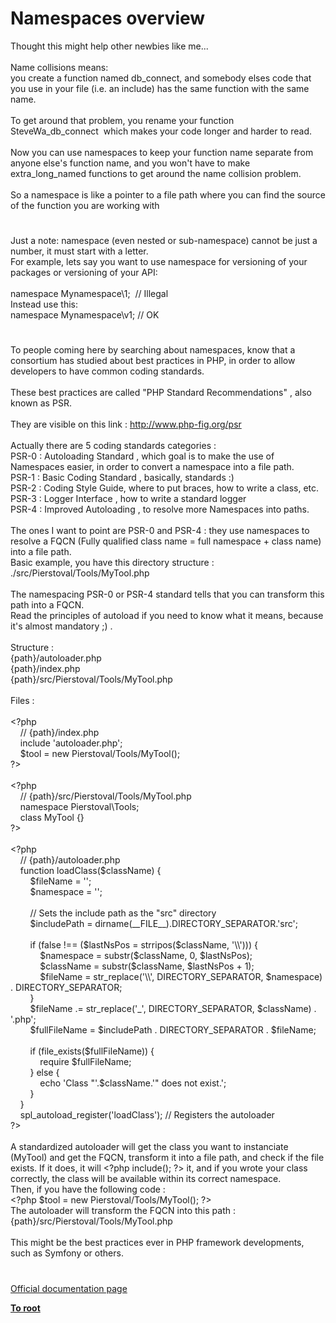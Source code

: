 # Namespaces overview




<div class="phpcode"><span class="html">
Thought this might help other newbies like me...<br><br>Name collisions means: <br>you create a function named db_connect, and somebody elses code that you use in your file (i.e. an include) has the same function with the same name.<br><br>To get around that problem, you rename your function SteveWa_db_connect&#xA0; which makes your code longer and harder to read.<br><br>Now you can use namespaces to keep your function name separate from anyone else&apos;s function name, and you won&apos;t have to make extra_long_named functions to get around the name collision problem.<br><br>So a namespace is like a pointer to a file path where you can find the source of the function you are working with</span>
</div>
  

#


<div class="phpcode"><span class="html">
Just a note: namespace (even nested or sub-namespace) cannot be just a number, it must start with a letter.<br>For example, lets say you want to use namespace for versioning of your packages or versioning of your API:<br><br>namespace Mynamespace\1;&#xA0; // Illegal<br>Instead use this:<br>namespace Mynamespace\v1; // OK</span>
</div>
  

#


<div class="phpcode"><span class="html">
To people coming here by searching about namespaces, know that a consortium has studied about best practices in PHP, in order to allow developers to have common coding standards.<br> <br>These best practices are called &quot;PHP Standard Recommendations&quot; , also known as PSR.<br> <br>They are visible on this link : <a href="http://www.php-fig.org/psr" rel="nofollow" target="_blank">http://www.php-fig.org/psr</a><br> <br>Actually there are 5 coding standards categories : <br>PSR-0 : Autoloading Standard , which goal is to make the use of Namespaces easier, in order to convert a namespace into a file path.<br>PSR-1 : Basic Coding Standard , basically, standards :) <br>PSR-2 : Coding Style Guide, where to put braces, how to write a class, etc.<br>PSR-3 : Logger Interface , how to write a standard logger<br>PSR-4 : Improved Autoloading , to resolve more Namespaces into paths.<br> <br>The ones I want to point are PSR-0 and PSR-4 : they use namespaces to resolve a FQCN (Fully qualified class name = full namespace + class name) into a file path. <br>Basic example, you have this directory structure :<br>./src/Pierstoval/Tools/MyTool.php<br><br>The namespacing PSR-0 or PSR-4 standard tells that you can transform this path into a FQCN.<br>Read the principles of autoload if you need to know what it means, because it&apos;s almost mandatory ;) .<br><br>Structure :<br>{path}/autoloader.php<br>{path}/index.php<br>{path}/src/Pierstoval/Tools/MyTool.php<br><br>Files :<br><br><span class="default">&lt;?php<br>&#xA0; &#xA0; </span><span class="comment">// {path}/index.php<br>&#xA0; &#xA0; </span><span class="keyword">include </span><span class="string">&apos;autoloader.php&apos;</span><span class="keyword">;<br>&#xA0; &#xA0; </span><span class="default">$tool </span><span class="keyword">= new </span><span class="default">Pierstoval</span><span class="keyword">/</span><span class="default">Tools</span><span class="keyword">/</span><span class="default">MyTool</span><span class="keyword">();<br></span><span class="default">?&gt;<br></span><br><span class="default">&lt;?php<br>&#xA0; &#xA0; </span><span class="comment">// {path}/src/Pierstoval/Tools/MyTool.php<br>&#xA0; &#xA0; </span><span class="keyword">namespace </span><span class="default">Pierstoval</span><span class="keyword">\</span><span class="default">Tools</span><span class="keyword">;<br>&#xA0; &#xA0; class </span><span class="default">MyTool </span><span class="keyword">{}<br></span><span class="default">?&gt;<br></span><br><span class="default">&lt;?php<br>&#xA0; &#xA0; </span><span class="comment">// {path}/autoloader.php<br>&#xA0; &#xA0; </span><span class="keyword">function </span><span class="default">loadClass</span><span class="keyword">(</span><span class="default">$className</span><span class="keyword">) {<br>&#xA0; &#xA0; &#xA0; &#xA0; </span><span class="default">$fileName </span><span class="keyword">= </span><span class="string">&apos;&apos;</span><span class="keyword">;<br>&#xA0; &#xA0; &#xA0; &#xA0; </span><span class="default">$namespace </span><span class="keyword">= </span><span class="string">&apos;&apos;</span><span class="keyword">;<br><br>&#xA0; &#xA0; &#xA0; &#xA0; </span><span class="comment">// Sets the include path as the &quot;src&quot; directory<br>&#xA0; &#xA0; &#xA0; &#xA0; </span><span class="default">$includePath </span><span class="keyword">= </span><span class="default">dirname</span><span class="keyword">(</span><span class="default">__FILE__</span><span class="keyword">).</span><span class="default">DIRECTORY_SEPARATOR</span><span class="keyword">.</span><span class="string">&apos;src&apos;</span><span class="keyword">;<br><br>&#xA0; &#xA0; &#xA0; &#xA0; if (</span><span class="default">false </span><span class="keyword">!== (</span><span class="default">$lastNsPos </span><span class="keyword">= </span><span class="default">strripos</span><span class="keyword">(</span><span class="default">$className</span><span class="keyword">, </span><span class="string">&apos;\\&apos;</span><span class="keyword">))) {<br>&#xA0; &#xA0; &#xA0; &#xA0; &#xA0; &#xA0; </span><span class="default">$namespace </span><span class="keyword">= </span><span class="default">substr</span><span class="keyword">(</span><span class="default">$className</span><span class="keyword">, </span><span class="default">0</span><span class="keyword">, </span><span class="default">$lastNsPos</span><span class="keyword">);<br>&#xA0; &#xA0; &#xA0; &#xA0; &#xA0; &#xA0; </span><span class="default">$className </span><span class="keyword">= </span><span class="default">substr</span><span class="keyword">(</span><span class="default">$className</span><span class="keyword">, </span><span class="default">$lastNsPos </span><span class="keyword">+ </span><span class="default">1</span><span class="keyword">);<br>&#xA0; &#xA0; &#xA0; &#xA0; &#xA0; &#xA0; </span><span class="default">$fileName </span><span class="keyword">= </span><span class="default">str_replace</span><span class="keyword">(</span><span class="string">&apos;\\&apos;</span><span class="keyword">, </span><span class="default">DIRECTORY_SEPARATOR</span><span class="keyword">, </span><span class="default">$namespace</span><span class="keyword">) . </span><span class="default">DIRECTORY_SEPARATOR</span><span class="keyword">;<br>&#xA0; &#xA0; &#xA0; &#xA0; }<br>&#xA0; &#xA0; &#xA0; &#xA0; </span><span class="default">$fileName </span><span class="keyword">.= </span><span class="default">str_replace</span><span class="keyword">(</span><span class="string">&apos;_&apos;</span><span class="keyword">, </span><span class="default">DIRECTORY_SEPARATOR</span><span class="keyword">, </span><span class="default">$className</span><span class="keyword">) . </span><span class="string">&apos;.php&apos;</span><span class="keyword">;<br>&#xA0; &#xA0; &#xA0; &#xA0; </span><span class="default">$fullFileName </span><span class="keyword">= </span><span class="default">$includePath </span><span class="keyword">. </span><span class="default">DIRECTORY_SEPARATOR </span><span class="keyword">. </span><span class="default">$fileName</span><span class="keyword">;<br>&#xA0; &#xA0; &#xA0; &#xA0; <br>&#xA0; &#xA0; &#xA0; &#xA0; if (</span><span class="default">file_exists</span><span class="keyword">(</span><span class="default">$fullFileName</span><span class="keyword">)) {<br>&#xA0; &#xA0; &#xA0; &#xA0; &#xA0; &#xA0; require </span><span class="default">$fullFileName</span><span class="keyword">;<br>&#xA0; &#xA0; &#xA0; &#xA0; } else {<br>&#xA0; &#xA0; &#xA0; &#xA0; &#xA0; &#xA0; echo </span><span class="string">&apos;Class &quot;&apos;</span><span class="keyword">.</span><span class="default">$className</span><span class="keyword">.</span><span class="string">&apos;&quot; does not exist.&apos;</span><span class="keyword">;<br>&#xA0; &#xA0; &#xA0; &#xA0; }<br>&#xA0; &#xA0; }<br>&#xA0; &#xA0; </span><span class="default">spl_autoload_register</span><span class="keyword">(</span><span class="string">&apos;loadClass&apos;</span><span class="keyword">); </span><span class="comment">// Registers the autoloader<br></span><span class="default">?&gt;<br></span> <br>A standardized autoloader will get the class you want to instanciate (MyTool) and get the FQCN, transform it into a file path, and check if the file exists. If it does, it will <span class="default">&lt;?php </span><span class="keyword">include(); </span><span class="default">?&gt;</span> it, and if you wrote your class correctly, the class will be available within its correct namespace.<br>Then, if you have the following code :<br><span class="default">&lt;?php $tool </span><span class="keyword">= new </span><span class="default">Pierstoval</span><span class="keyword">/</span><span class="default">Tools</span><span class="keyword">/</span><span class="default">MyTool</span><span class="keyword">(); </span><span class="default">?&gt;<br></span>The autoloader will transform the FQCN into this path :<br>{path}/src/Pierstoval/Tools/MyTool.php<br><br>This might be the best practices ever in PHP framework developments, such as Symfony or others.</span>
</div>
  

#

[Official documentation page](https://www.php.net/manual/en/language.namespaces.rationale.php)

**[To root](/)**